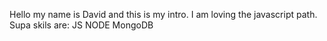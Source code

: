 Hello my name is David and this is my intro.
I am loving the javascript path.
Supa skils are:
JS
NODE
MongoDB